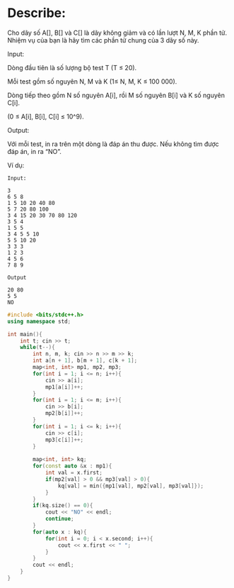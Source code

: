 # Describe:     

Cho dãy số A[], B[] và C[] là dãy không giảm và có lần lượt N, M, K phần tử. Nhiệm vụ của bạn là hãy tìm các phần tử chung của 3 dãy số này.

Input:

Dòng đầu tiên là số lượng bộ test T (T ≤ 20).

Mỗi test gồm số nguyên N, M và K (1≤ N, M, K ≤ 100 000).

Dòng tiếp theo gồm N số nguyên A[i], rồi M số nguyên B[i] và K số nguyên C[i].

(0 ≤ A[i], B[i], C[i] ≤ 10^9).

Output: 

Với mỗi test, in ra trên một dòng là đáp án thu được. Nếu không tìm được đáp án, in ra “NO”.

Ví dụ:

```text
Input:

3
6 5 8
1 5 10 20 40 80
5 7 20 80 100
3 4 15 20 30 70 80 120
3 5 4
1 5 5
3 4 5 5 10
5 5 10 20
3 3 3
1 2 3
4 5 6
7 8 9
```

```text
Output

20 80
5 5
NO
```

```C++
#include <bits/stdc++.h>
using namespace std;

int main(){
    int t; cin >> t;
    while(t--){
        int n, m, k; cin >> n >> m >> k;
        int a[n + 1], b[m + 1], c[k + 1];
        map<int, int> mp1, mp2, mp3;
        for(int i = 1; i <= n; i++){
            cin >> a[i];
            mp1[a[i]]++;
        }
        for(int i = 1; i <= m; i++){
            cin >> b[i];
            mp2[b[i]]++;
        }
        for(int i = 1; i <= k; i++){
            cin >> c[i];
            mp3[c[i]]++;
        }
        
        map<int, int> kq;
        for(const auto &x : mp1){
            int val = x.first;
            if(mp2[val] > 0 && mp3[val] > 0){
                kq[val] = min({mp1[val], mp2[val], mp3[val]});
            }
        }
        if(kq.size() == 0){
            cout << "NO" << endl;
            continue;
        }
        for(auto x : kq){
            for(int i = 0; i < x.second; i++){
                cout << x.first << " ";
            }
        }
        cout << endl;
    }
}
```